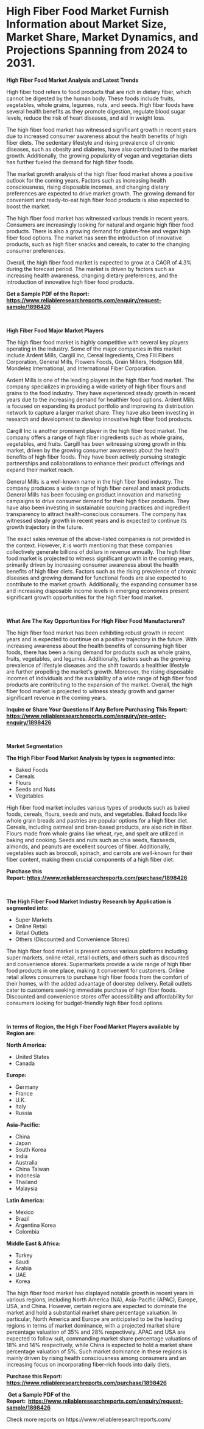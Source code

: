 <p><h1>High Fiber Food Market Furnish Information about Market Size, Market Share, Market Dynamics, and Projections Spanning from 2024 to 2031.</h1></p><p><strong>High Fiber Food Market Analysis and Latest Trends</strong></p>
<p><p>High fiber food refers to food products that are rich in dietary fiber, which cannot be digested by the human body. These foods include fruits, vegetables, whole grains, legumes, nuts, and seeds. High fiber foods have several health benefits as they promote digestion, regulate blood sugar levels, reduce the risk of heart diseases, and aid in weight loss.</p><p>The high fiber food market has witnessed significant growth in recent years due to increased consumer awareness about the health benefits of high fiber diets. The sedentary lifestyle and rising prevalence of chronic diseases, such as obesity and diabetes, have also contributed to the market growth. Additionally, the growing popularity of vegan and vegetarian diets has further fueled the demand for high fiber foods.</p><p>The market growth analysis of the high fiber food market shows a positive outlook for the coming years. Factors such as increasing health consciousness, rising disposable incomes, and changing dietary preferences are expected to drive market growth. The growing demand for convenient and ready-to-eat high fiber food products is also expected to boost the market.</p><p>The high fiber food market has witnessed various trends in recent years. Consumers are increasingly looking for natural and organic high fiber food products. There is also a growing demand for gluten-free and vegan high fiber food options. The market has seen the introduction of innovative products, such as high fiber snacks and cereals, to cater to the changing consumer preferences.</p><p>Overall, the high fiber food market is expected to grow at a CAGR of 4.3% during the forecast period. The market is driven by factors such as increasing health awareness, changing dietary preferences, and the introduction of innovative high fiber food products.</p></p>
<p><strong>Get a Sample PDF of the Report:&nbsp; <a href="https://www.reliableresearchreports.com/enquiry/request-sample/1898426">https://www.reliableresearchreports.com/enquiry/request-sample/1898426</a></strong></p>
<p>&nbsp;</p>
<p><strong>High Fiber Food Major Market Players</strong></p>
<p><p>The high fiber food market is highly competitive with several key players operating in the industry. Some of the major companies in this market include Ardent Mills, Cargill Inc, Cereal Ingredients, Crea Fill Fibers Corporation, General Mills, Flowers Foods, Grain Millers, Hodgson Mill, Mondelez International, and International Fiber Corporation.</p><p>Ardent Mills is one of the leading players in the high fiber food market. The company specializes in providing a wide variety of high fiber flours and grains to the food industry. They have experienced steady growth in recent years due to the increasing demand for healthier food options. Ardent Mills is focused on expanding its product portfolio and improving its distribution network to capture a larger market share. They have also been investing in research and development to develop innovative high fiber food products.</p><p>Cargill Inc is another prominent player in the high fiber food market. The company offers a range of high fiber ingredients such as whole grains, vegetables, and fruits. Cargill has been witnessing strong growth in this market, driven by the growing consumer awareness about the health benefits of high fiber foods. They have been actively pursuing strategic partnerships and collaborations to enhance their product offerings and expand their market reach.</p><p>General Mills is a well-known name in the high fiber food industry. The company produces a wide range of high fiber cereal and snack products. General Mills has been focusing on product innovation and marketing campaigns to drive consumer demand for their high fiber products. They have also been investing in sustainable sourcing practices and ingredient transparency to attract health-conscious consumers. The company has witnessed steady growth in recent years and is expected to continue its growth trajectory in the future.</p><p>The exact sales revenue of the above-listed companies is not provided in the context. However, it is worth mentioning that these companies collectively generate billions of dollars in revenue annually. The high fiber food market is projected to witness significant growth in the coming years, primarily driven by increasing consumer awareness about the health benefits of high fiber diets. Factors such as the rising prevalence of chronic diseases and growing demand for functional foods are also expected to contribute to the market growth. Additionally, the expanding consumer base and increasing disposable income levels in emerging economies present significant growth opportunities for the high fiber food market.</p></p>
<p>&nbsp;</p>
<p><strong>What Are The Key Opportunities For High Fiber Food Manufacturers?</strong></p>
<p><p>The high fiber food market has been exhibiting robust growth in recent years and is expected to continue on a positive trajectory in the future. With increasing awareness about the health benefits of consuming high fiber foods, there has been a rising demand for products such as whole grains, fruits, vegetables, and legumes. Additionally, factors such as the growing prevalence of lifestyle diseases and the shift towards a healthier lifestyle are further propelling the market's growth. Moreover, the rising disposable incomes of individuals and the availability of a wide range of high fiber food products are contributing to the expansion of the market. Overall, the high fiber food market is projected to witness steady growth and garner significant revenue in the coming years.</p></p>
<p><strong>Inquire or Share Your Questions If Any Before Purchasing This Report: <a href="https://www.reliableresearchreports.com/enquiry/pre-order-enquiry/1898426">https://www.reliableresearchreports.com/enquiry/pre-order-enquiry/1898426</a></strong></p>
<p>&nbsp;</p>
<p><strong>Market Segmentation</strong></p>
<p><strong>The High Fiber Food Market Analysis by types is segmented into:</strong></p>
<p><ul><li>Baked Foods</li><li>Cereals</li><li>Flours</li><li>Seeds and Nuts</li><li>Vegetables</li></ul></p>
<p><p>High fiber food market includes various types of products such as baked foods, cereals, flours, seeds and nuts, and vegetables. Baked foods like whole grain breads and pastries are popular options for a high fiber diet. Cereals, including oatmeal and bran-based products, are also rich in fiber. Flours made from whole grains like wheat, rye, and spelt are utilized in baking and cooking. Seeds and nuts such as chia seeds, flaxseeds, almonds, and peanuts are excellent sources of fiber. Additionally, vegetables such as broccoli, spinach, and carrots are well-known for their fiber content, making them crucial components of a high fiber diet.</p></p>
<p><strong>Purchase this Report:&nbsp;<a href="https://www.reliableresearchreports.com/purchase/1898426">https://www.reliableresearchreports.com/purchase/1898426</a></strong></p>
<p>&nbsp;</p>
<p><strong>The High Fiber Food Market Industry Research by Application is segmented into:</strong></p>
<p><ul><li>Super Markets</li><li>Online Retail</li><li>Retail Outlets</li><li>Others (Discounted and Convenience Stores)</li></ul></p>
<p><p>The high fiber food market is present across various platforms including super markets, online retail, retail outlets, and others such as discounted and convenience stores. Supermarkets provide a wide range of high fiber food products in one place, making it convenient for customers. Online retail allows consumers to purchase high fiber foods from the comfort of their homes, with the added advantage of doorstep delivery. Retail outlets cater to customers seeking immediate purchase of high fiber foods. Discounted and convenience stores offer accessibility and affordability for consumers looking for budget-friendly high fiber food options.</p></p>
<p>&nbsp;</p>
<p><strong>In terms of Region, the High Fiber Food Market Players available by Region are:</strong></p>
<p>
    <p> <strong> North America: </strong>
        <ul>
            <li>United States</li>
            <li>Canada</li>
        </ul>
        </p> 
    <p> <strong> Europe: </strong>
        <ul>
            <li>Germany</li>
            <li>France</li>
            <li>U.K.</li>
            <li>Italy</li>
            <li>Russia</li>
        </ul>
        </p> 
    <p> <strong> Asia-Pacific: </strong>
        <ul>
            <li>China</li>
            <li>Japan</li>
            <li>South Korea</li>
            <li>India</li>
            <li>Australia</li>
            <li>China Taiwan</li>
            <li>Indonesia</li>
            <li>Thailand</li>
            <li>Malaysia</li>
        </ul>
        </p> 
    <p> <strong> Latin America: </strong>
        <ul>
            <li>Mexico</li>
            <li>Brazil</li>
            <li>Argentina Korea</li>
            <li>Colombia</li>
        </ul>
        </p> 
    <p> <strong> Middle East & Africa: </strong>
        <ul>
            <li>Turkey</li>
            <li>Saudi</li>
            <li>Arabia</li>
            <li>UAE</li>
            <li>Korea</li>
        </ul>
    </p>
    </p>
<p><p>The high fiber food market has displayed notable growth in recent years in various regions, including North America (NA), Asia-Pacific (APAC), Europe, USA, and China. However, certain regions are expected to dominate the market and hold a substantial market share percentage valuation. In particular, North America and Europe are anticipated to be the leading regions in terms of market dominance, with a projected market share percentage valuation of 35% and 28% respectively. APAC and USA are expected to follow suit, commanding market share percentage valuations of 18% and 14% respectively, while China is expected to hold a market share percentage valuation of 5%. Such market dominance in these regions is mainly driven by rising health consciousness among consumers and an increasing focus on incorporating fiber-rich foods into daily diets.</p></p>
<p><strong>Purchase this Report: <a href="https://www.reliableresearchreports.com/purchase/1898426">https://www.reliableresearchreports.com/purchase/1898426</a></strong></p>
<p>&nbsp;<strong>Get a Sample PDF of the Report:&nbsp;&nbsp;<a href="https://www.reliableresearchreports.com/enquiry/request-sample/1898426">https://www.reliableresearchreports.com/enquiry/request-sample/1898426</a></strong></p>
<p><strong></strong></p>
<p>Check more reports on https://www.reliableresearchreports.com/</p>